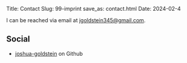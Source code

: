 Title: Contact
Slug: 99-imprint
save_as: contact.html
Date: 2024-02-4

I can be reached via email at <span class='emailaddr'>jgoldstein345@gmail.com</span>.

## Social
* <a href="https://github.com/joshua-goldstein">joshua-goldstein</a> on Github

